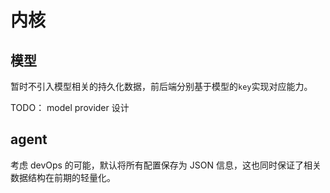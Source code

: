 # 内核

## 模型

暂时不引入模型相关的持久化数据，前后端分别基于模型的`key`实现对应能力。

TODO：
model provider 设计

## agent

考虑 devOps 的可能，默认将所有配置保存为 JSON 信息，这也同时保证了相关数据结构在前期的轻量化。
